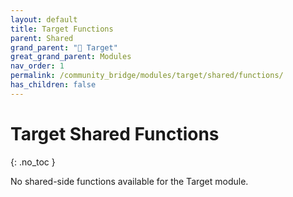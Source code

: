 ```yaml
---
layout: default
title: Target Functions
parent: Shared
grand_parent: "🎯 Target"
great_grand_parent: Modules
nav_order: 1
permalink: /community_bridge/modules/target/shared/functions/
has_children: false
---
```


# Target Shared Functions
{: .no_toc }

No shared-side functions available for the Target module.
